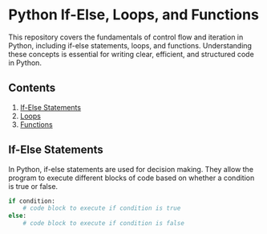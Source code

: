 # Python If-Else, Loops, and Functions

This repository covers the fundamentals of control flow and iteration in Python, including if-else statements, loops, and functions. Understanding these concepts is essential for writing clear, efficient, and structured code in Python.

## Contents

1. [If-Else Statements](#if-else-statements)
2. [Loops](#loops)
3. [Functions](#functions)

## If-Else Statements

In Python, if-else statements are used for decision making. They allow the program to execute different blocks of code based on whether a condition is true or false.

```python
if condition:
    # code block to execute if condition is true
else:
    # code block to execute if condition is false

